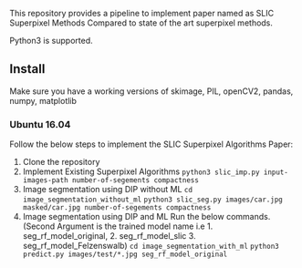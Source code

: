 This repository provides a pipeline to implement paper named as SLIC Superpixel Methods Compared to state of the art superpixel methods.

Python3 is supported.

## Install

Make sure you have a working versions of skimage, PIL, openCV2, pandas, numpy, matplotlib

### Ubuntu 16.04

Follow the below steps to implement the SLIC Superpixel Algorithms Paper:

1. Clone the repository
2. Implement Existing Superpixel Algorithms
`python3 slic_imp.py input-images-path number-of-segements compactness`
3. Image segmentation using DIP without ML
`cd image_segmentation_without_ml`
`python3 slic_seg.py images/car.jpg masked/car.jpg number-of-segements compactness`
4. Image segmentation using DIP and ML
Run the below commands. (Second Argument is the trained model name i.e 1. seg_rf_model_original, 2. seg_rf_model_slic 3. seg_rf_model_Felzenswalb)
`cd image_segmentation_with_ml`
`python3 predict.py images/test/*.jpg seg_rf_model_original`

